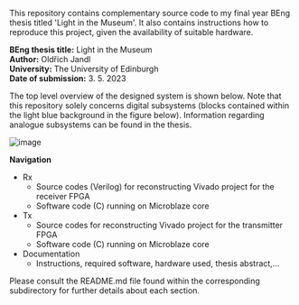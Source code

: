 <p>This repository contains complementary source code to my final year BEng thesis titled 'Light in the Museum'. It also contains instructions how to reproduce this project, given the availability of suitable hardware.

**BEng thesis title:** Light in the Museum<br>
**Author:** Oldřich Jandl<br>
**University:** The University of Edinburgh<br>
**Date of submission:** 3. 5. 2023<br>
</p>


The top level overview of the designed system is shown below. Note that this repository solely concerns digital subsystems (blocks contained within the light blue background in the figure below). Information regarding analogue subsystems can be found in the thesis.

![image](https://github.com/ojandl/BEng-Light-in-the-Museum/assets/147755709/b54069c1-cf0c-4e08-94c1-e1fd5831fb05)

**Navigation**
+ Rx
  + Source codes (Verilog) for reconstructing Vivado project for the receiver FPGA
  + Software code (C) running on Microblaze core
+ Tx
  + Source codes for reconstructing Vivado project for the transmitter FPGA
  + Software code (C) running on Microblaze core
+ Documentation
  + Instructions, required software, hardware used, thesis abstract,...

Please consult the README.md file found within the corresponding subdirectory for further details about each section.
